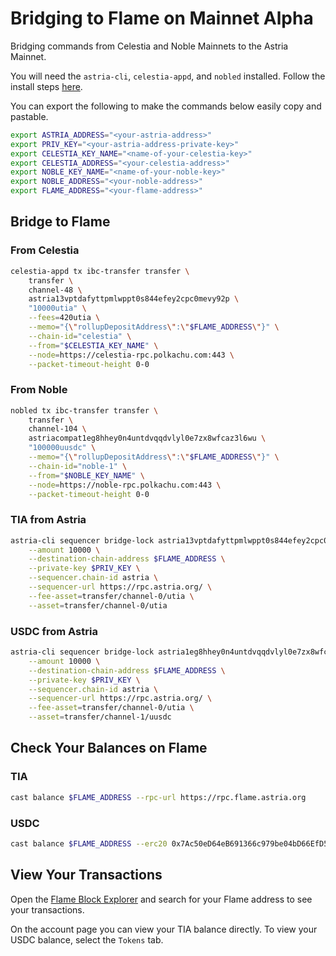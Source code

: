 # Bridging to Flame on Mainnet Alpha

Bridging commands from Celestia and Noble Mainnets to the Astria Mainnet.

You will need the `astria-cli`, `celestia-appd`, and `nobled` installed. Follow
the install steps [here](./overview.md#bridging-dependencies).

You can export the following to make the commands below easily copy and
pastable.

```bash
export ASTRIA_ADDRESS="<your-astria-address>"
export PRIV_KEY="<your-astria-address-private-key>"
export CELESTIA_KEY_NAME="<name-of-your-celestia-key>"
export CELESTIA_ADDRESS="<your-celestia-address>"
export NOBLE_KEY_NAME="<name-of-your-noble-key>"
export NOBLE_ADDRESS="<your-noble-address>"
export FLAME_ADDRESS="<your-flame-address>"
```

## Bridge to Flame

### From Celestia

```bash
celestia-appd tx ibc-transfer transfer \
    transfer \
    channel-48 \
    astria13vptdafyttpmlwppt0s844efey2cpc0mevy92p \
    "10000utia" \
    --fees=420utia \
    --memo="{\"rollupDepositAddress\":\"$FLAME_ADDRESS\"}" \
    --chain-id="celestia" \
    --from="$CELESTIA_KEY_NAME" \
    --node=https://celestia-rpc.polkachu.com:443 \
    --packet-timeout-height 0-0
```

### From Noble

```bash
nobled tx ibc-transfer transfer \
    transfer \
    channel-104 \
    astriacompat1eg8hhey0n4untdvqqdvlyl0e7zx8wfcaz3l6wu \
    "100000uusdc" \
    --memo="{\"rollupDepositAddress\":\"$FLAME_ADDRESS\"}" \
    --chain-id="noble-1" \
    --from="$NOBLE_KEY_NAME" \
    --node=https://noble-rpc.polkachu.com:443 \
    --packet-timeout-height 0-0
```

### TIA from Astria

```bash
astria-cli sequencer bridge-lock astria13vptdafyttpmlwppt0s844efey2cpc0mevy92p \
    --amount 10000 \
    --destination-chain-address $FLAME_ADDRESS \
    --private-key $PRIV_KEY \
    --sequencer.chain-id astria \
    --sequencer-url https://rpc.astria.org/ \
    --fee-asset=transfer/channel-0/utia \
    --asset=transfer/channel-0/utia
```

### USDC from Astria

```bash
astria-cli sequencer bridge-lock astria1eg8hhey0n4untdvqqdvlyl0e7zx8wfca48kglh \
    --amount 10000 \
    --destination-chain-address $FLAME_ADDRESS \
    --private-key $PRIV_KEY \
    --sequencer.chain-id astria \
    --sequencer-url https://rpc.astria.org/ \
    --fee-asset=transfer/channel-0/utia \
    --asset=transfer/channel-1/uusdc
```

## Check Your Balances on Flame

### TIA

```bash
cast balance $FLAME_ADDRESS --rpc-url https://rpc.flame.astria.org
```

### USDC

<!-- TODO: verify correct address -->
```bash
cast balance $FLAME_ADDRESS --erc20 0x7Ac50eD64eB691366c979be04bD66EfD54067433 --rpc-url https://rpc.flame.astria.org
```

## View Your Transactions

Open the [Flame Block Explorer](https://explorer.flame.astria.org) and
search for your Flame address to see your transactions.

On the account page you can view your TIA balance directly. To view your USDC
balance, select the `Tokens` tab.
